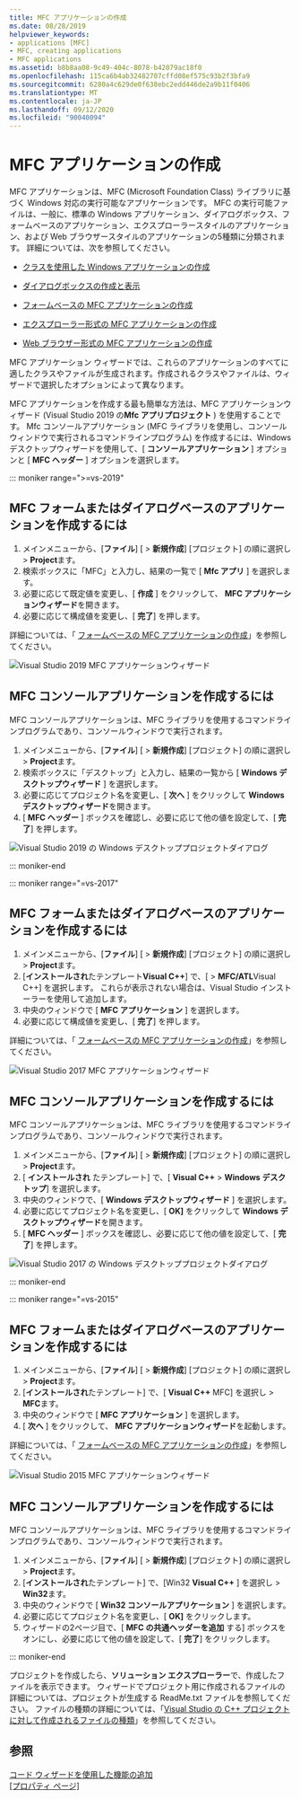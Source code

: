 ```yaml
---
title: MFC アプリケーションの作成
ms.date: 08/28/2019
helpviewer_keywords:
- applications [MFC]
- MFC, creating applications
- MFC applications
ms.assetid: b8b8aa08-9c49-404c-8078-b42079ac18f0
ms.openlocfilehash: 115ca6b4ab32482707cffd08ef575c93b2f3bfa9
ms.sourcegitcommit: 6280a4c629de0f638ebc2edd446de2a9b11f0406
ms.translationtype: MT
ms.contentlocale: ja-JP
ms.lasthandoff: 09/12/2020
ms.locfileid: "90040094"
---
```

# <a name="creating-an-mfc-application"></a>MFC アプリケーションの作成

MFC アプリケーションは、MFC (Microsoft Foundation Class) ライブラリに基づく Windows 対応の実行可能なアプリケーションです。 MFC の実行可能ファイルは、一般に、標準の Windows アプリケーション、ダイアログボックス、フォームベースのアプリケーション、エクスプローラースタイルのアプリケーション、および Web ブラウザースタイルのアプリケーションの5種類に分類されます。 詳細については、次を参照してください。

- [クラスを使用した Windows アプリケーションの作成](../../mfc/using-the-classes-to-write-applications-for-windows.md)

- [ダイアログボックスの作成と表示](../../mfc/creating-and-displaying-dialog-boxes.md)

- [フォームベースの MFC アプリケーションの作成](../../mfc/reference/creating-a-forms-based-mfc-application.md)

- [エクスプローラー形式の MFC アプリケーションの作成](../../mfc/reference/creating-a-file-explorer-style-mfc-application.md)

- [Web ブラウザー形式の MFC アプリケーションの作成](../../mfc/reference/creating-a-web-browser-style-mfc-application.md)

MFC アプリケーション ウィザードでは、これらのアプリケーションのすべてに適したクラスやファイルが生成されます。作成されるクラスやファイルは、ウィザードで選択したオプションによって異なります。

MFC アプリケーションを作成する最も簡単な方法は、MFC アプリケーションウィザード (Visual Studio 2019 の**Mfc アプリプロジェクト** ) を使用することです。 Mfc コンソールアプリケーション (MFC ライブラリを使用し、コンソールウィンドウで実行されるコマンドラインプログラム) を作成するには、Windows デスクトップウィザードを使用して、[ **コンソールアプリケーション** ] オプションと [ **MFC ヘッダー** ] オプションを選択します。

::: moniker range=">=vs-2019"

## <a name="to-create-an-mfc-forms-or-dialog-based-application"></a>MFC フォームまたはダイアログベースのアプリケーションを作成するには

1. メインメニューから、[**ファイル**] [ > **新規作成**] [プロジェクト] の順に選択し > **Project**ます。
1. 検索ボックスに「MFC」と入力し、結果の一覧で [ **Mfc アプリ** ] を選択します。
1. 必要に応じて既定値を変更し、[ **作成** ] をクリックして、 **MFC アプリケーションウィザード**を開きます。
1. 必要に応じて構成値を変更し、[ **完了**] を押します。

詳細については、「 [フォームベースの MFC アプリケーションの作成](creating-a-forms-based-mfc-application.md)」を参照してください。

![Visual Studio 2019 MFC アプリケーションウィザード](media/mfc-app-wizard.png)

## <a name="to-create-an-mfc-console-application"></a>MFC コンソールアプリケーションを作成するには

MFC コンソールアプリケーションは、MFC ライブラリを使用するコマンドラインプログラムであり、コンソールウィンドウで実行されます。

1. メインメニューから、[**ファイル**] [ > **新規作成**] [プロジェクト] の順に選択し > **Project**ます。
1. 検索ボックスに「デスクトップ」と入力し、結果の一覧から [ **Windows デスクトップウィザード** ] を選択します。
1. 必要に応じてプロジェクト名を変更し、[ **次へ** ] をクリックして **Windows デスクトップウィザード**を開きます。
1. [ **MFC ヘッダー** ] ボックスを確認し、必要に応じて他の値を設定して、[ **完了**] を押します。

![Visual Studio 2019 の Windows デスクトッププロジェクトダイアログ](media/windows-desktop-wizard.png)

::: moniker-end

::: moniker range="=vs-2017"

## <a name="to-create-an-mfc-forms-or-dialog-based-application"></a>MFC フォームまたはダイアログベースのアプリケーションを作成するには

1. メインメニューから、[**ファイル**] [ > **新規作成**] [プロジェクト] の順に選択し > **Project**ます。
1. [**インストールされ**たテンプレート**Visual C++**] で、[  >  **MFC/ATL**Visual C++] を選択します。 これらが表示されない場合は、Visual Studio インストーラーを使用して追加します。
1. 中央のウィンドウで [ **MFC アプリケーション** ] を選択します。
1. 必要に応じて構成値を変更し、[ **完了**] を押します。

詳細については、「 [フォームベースの MFC アプリケーションの作成](creating-a-forms-based-mfc-application.md)」を参照してください。

![Visual Studio 2017 MFC アプリケーションウィザード](media/mfc-app-wizard.png)

## <a name="to-create-an-mfc-console-application"></a>MFC コンソールアプリケーションを作成するには

MFC コンソールアプリケーションは、MFC ライブラリを使用するコマンドラインプログラムであり、コンソールウィンドウで実行されます。

1. メインメニューから、[**ファイル**] [ > **新規作成**] [プロジェクト] の順に選択し > **Project**ます。
1. [ **インストールされ** たテンプレート] で、[ **Visual C++** > **Windows デスクトップ**] を選択します。
1. 中央のウィンドウで、[ **Windows デスクトップウィザード** ] を選択します。
1. 必要に応じてプロジェクト名を変更し、[ **OK]** をクリックして **Windows デスクトップウィザード**を開きます。
1. [ **MFC ヘッダー** ] ボックスを確認し、必要に応じて他の値を設定して、[ **完了**] を押します。

![Visual Studio 2017 の Windows デスクトッププロジェクトダイアログ](media/windows-desktop-wizard-2017.png)

::: moniker-end

::: moniker range="=vs-2015"

## <a name="to-create-an-mfc-forms-or-dialog-based-application"></a>MFC フォームまたはダイアログベースのアプリケーションを作成するには

1. メインメニューから、[**ファイル**] [ > **新規作成**] [プロジェクト] の順に選択し > **Project**ます。
1. [**インストールされ**たテンプレート] で、[ **Visual C++** MFC] を選択し > **MFC**ます。
1. 中央のウィンドウで [ **MFC アプリケーション** ] を選択します。
1. [ **次へ** ] をクリックして、 **MFC アプリケーションウィザード**を起動します。

詳細については、「 [フォームベースの MFC アプリケーションの作成](creating-a-forms-based-mfc-application.md)」を参照してください。

![Visual Studio 2015 MFC アプリケーションウィザード](media/mfc-app-wizard-2015.png)

## <a name="to-create-an-mfc-console-application"></a>MFC コンソールアプリケーションを作成するには

MFC コンソールアプリケーションは、MFC ライブラリを使用するコマンドラインプログラムであり、コンソールウィンドウで実行されます。

1. メインメニューから、[**ファイル**] [ > **新規作成**] [プロジェクト] の順に選択し > **Project**ます。
1. [**インストールされ**たテンプレート] で、[Win32 **Visual C++** ] を選択し > **Win32**ます。
1. 中央のウィンドウで [ **Win32 コンソールアプリケーション** ] を選択します。
1. 必要に応じてプロジェクト名を変更し、[ **OK]** をクリックします。
1. ウィザードの2ページ目で、[ **MFC の共通ヘッダーを追加** する] ボックスをオンにし、必要に応じて他の値を設定して、[ **完了**] をクリックします。

::: moniker-end

プロジェクトを作成したら、**ソリューション エクスプローラー**で、作成したファイルを表示できます。 ウィザードでプロジェクト用に作成されるファイルの詳細については、プロジェクトが生成する ReadMe.txt ファイルを参照してください。 ファイルの種類の詳細については、「[Visual Studio の C++ プロジェクトに対して作成されるファイルの種類](../../build/reference/file-types-created-for-visual-cpp-projects.md)」を参照してください。

## <a name="see-also"></a>参照

[コード ウィザードを使用した機能の追加](../../ide/adding-functionality-with-code-wizards-cpp.md)<br/>
[[プロパティ ページ]](../../build/reference/property-pages-visual-cpp.md)
